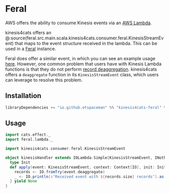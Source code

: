 # Feral

AWS offers the ability to consume Kinesis events via an [AWS Lambda](https://docs.aws.amazon.com/lambda/latest/dg/with-kinesis.html).

kinesis4cats offers an @:source(feral.src.main.scala.kinesis4cats.consumer.feral.KinesisStreamEvent) that maps to the event structure received in the lambda. This can be used in a [Feral](https://github.com/typelevel/feral) instance.

Feral does offer a similar event, in which you can see an example usage [here](https://github.com/typelevel/feral/blob/main/examples/src/main/scala/feral/examples/KinesisLambda.scala). However, one common problem that users have with Kinesis Lambda functions is that they do not perform [record deaggregation](https://github.com/awslabs/kinesis-aggregation#deaggregation). kinesis4cats offers a `deaggregate` function in its `KinesisStreamEvent` class, which users can leverage to resolve this problem.

## Installation

```scala
libraryDependencies += "io.github.etspaceman" %% "kinesis4cats-feral" % "@VERSION@"
```

## Usage

```scala mdoc:compile-only
import cats.effect._
import feral.lambda._

import kinesis4cats.consumer.feral.KinesisStreamEvent

object kinesisHandler extends IOLambda.Simple[KinesisStreamEvent, INothing] {
  type Init
  def apply(event: KinesisStreamEvent, context: Context[IO], init: Init) = for {
    records <- IO.fromTry(event.deaggregate)
    _ <- IO.println(s"Received event with ${records.size} records").as(None)
  } yield None
}
```
